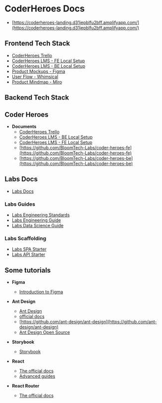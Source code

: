 #  CoderHeroes Docs

-   [https://coderheroes-landing.d31jepblfu2bff.amplifyapp.com/](https://coderheroes-landing.d31jepblfu2bff.amplifyapp.com/)

##  Frontend Tech Stack

-   [CoderHeroes Trello](https://trello.com/b/aHTZZctu/coderheroes-lms)
-   [CoderHeroes LMS - FE Local Setup](https://www.notion.so/Code-Heroes-FE-Local-Setup-1e5ad5bd1ee64667b74492c4569786c9)
-   [CoderHeroes LMS - BE Local Setup](https://www.notion.so/CoderHeroes-LMS-BE-Local-Setup-692ad03a3b94447889d2d571fd2e04ff)
-   [Product Mockups - Figma](https://www.figma.com/team_invite/redeem/qRhjvB2PhDVT3jQHW0oVL4)
-   [User Flow - Whimsical](https://whimsical.com/coderheroes-TmafuT46wvV24JAqkRvMja)
-   [Product Mindmap - Miro](https://miro.com/app/board/uXjVOzxWf60=/?share_link_id=942470256239)

##  Backend Tech Stack

## Coder Heroes

*  **Documents**
   -    [CoderHeroes Trello](https://trello.com/b/aHTZZctu/coderheroes-lms)
   -    [CoderHeroes LMS - BE Local Setup](https://www.notion.so/CoderHeroes-LMS-BE-Local-Setup-692ad03a3b94447889d2d571fd2e04ff)
   -    [CoderHeroes LMS - FE Local Setup](https://www.notion.so/Code-Heroes-FE-Local-Setup-1e5ad5bd1ee64667b74492c4569786c9)
   -    [https://github.com/BloomTech-Labs/coder-heroes-fe](https://github.com/BloomTech-Labs/coder-heroes-fe)
   -    [https://github.com/BloomTech-Labs/coder-heroes-be](https://github.com/BloomTech-Labs/coder-heroes-be)

## Labs Docs

- [Labs Docs](https://bloomtechlabs.gitbook.io/home)

### Labs Guides

- [Labs Engineering Standards](https://bloomtechlabs.gitbook.io/standards)
- [Labs Engineering Guide](https://bloomtechlabs.gitbook.io/guides)
- [Labs Data Science Guide](https://bloomtechlabs.gitbook.io/data-science)

### Labs Scaffolding

- [Labs SPA Starter](https://bloomtechlabs.gitbook.io/labs-spa-starter)
- [Labs API Starter](https://bloomtechlabs.gitbook.io/api)

## Some tutorials

* **Figma**

    -   [Introduction to Figma](https://webdesign.tutsplus.com/courses/search/Introduction+To+Figma)

* **Ant Design**
    -  [Ant Design](https://ant.design/)
    -  [official docs](https://ant.design/docs/react/introduce)
    -  [https://github.com/ant-design/ant-design](https://github.com/ant-design/ant-design)
    -  [Ant Design Open Source](https://www.figma.com/community/file/831698976089873405)

* **Storybook**
    -   [Storybook](https://storybook.js.org/docs/react/get-started/introduction)

* **React**
    -   [The official docs](https://react.dev/learn)
    -   [Advanced guides](https://reactjs.org/docs/accessibility.html)

* **React Router**
    -   [The official docs](https://reactrouter.com/en/main)

